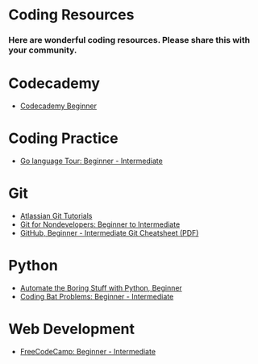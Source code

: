 <h1>Coding Resources</h1>

<h3>Here are wonderful coding resources. Please share this with your community.</h3>

# Codecademy
- [Codecademy Beginner](https://www.codecademy.com)

# Coding Practice
- [Go language Tour: Beginner - Intermediate](http://tour.golang.org/welcome/1)

# Git
- [Atlassian Git Tutorials](https://www.atlassian.com/git)
- [Git for Nondevelopers: Beginner to Intermediate](http://anitacheng.com/git-for-non-developers)
- [GitHub, Beginner - Intermediate Git Cheatsheet (PDF)](https://training.github.com/kit/downloads/github-git-cheat-sheet.pdf)

# Python
- [Automate the Boring Stuff with Python, Beginner](https://automatetheboringstuff.com)
- [Coding Bat Problems: Beginner - Intermediate](http://codingbat.com/python)

# Web Development
- [FreeCodeCamp: Beginner - Intermediate](http://www.freecodecamp.com)
